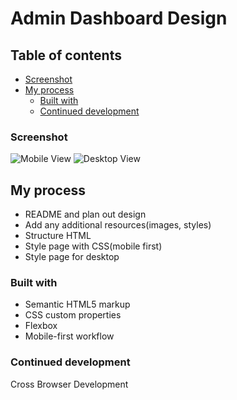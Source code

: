 # Admin Dashboard Design

## Table of contents

- [Screenshot](#screenshot)
- [My process](#my-process)
  - [Built with](#built-with)
  - [Continued development](#continued-development)

### Screenshot

![Mobile View]()
![Desktop View]()

## My process

- README and plan out design
- Add any additional resources(images, styles)
- Structure HTML
- Style page with CSS(mobile first)
- Style page for desktop

### Built with

- Semantic HTML5 markup
- CSS custom properties
- Flexbox
- Mobile-first workflow

### Continued development

Cross Browser Development
